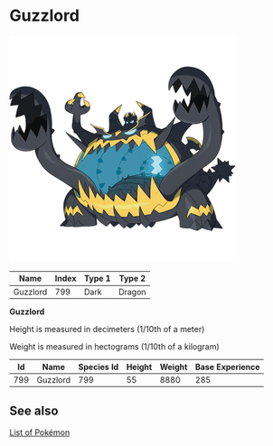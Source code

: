 # Guzzlord


![Guzzlord](images/799.png)

| **Name** | **Index** | **Type 1** | **Type 2** |
|----|----|----|----|
| Guzzlord | 799 | Dark | Dragon  |

**Guzzlord** 


Height is measured in decimeters (1/10th of a meter)

Weight is measured in hectograms (1/10th of a kilogram)

| **Id** | **Name** | **Species Id** | **Height** | **Weight** | **Base Experience** |
|--------|----------|----------------|------------|------------|---------------------|
| 799 | Guzzlord | 799 | 55 | 8880 | 285 |


## See also

[List of Pokémon](../pokemon.md)
